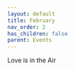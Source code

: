 ```yaml
---
layout: default
title: February
nav_order: 2
has_children: false
parent: Events
---
```

Love is in the Air